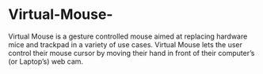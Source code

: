 # Virtual-Mouse-
Virtual Mouse is a gesture controlled mouse aimed at replacing hardware mice and trackpad in a variety of use cases. Virtual Mouse lets the user control their mouse cursor by moving their hand in front of their computer’s (or Laptop’s) web cam.
